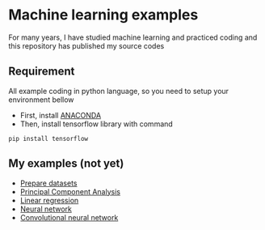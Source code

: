 # Machine learning examples

For many years, I have studied machine learning and practiced coding and this repository has published my source codes

## Requirement

All example coding in python language, so you need to setup your environment bellow 

* First, install [ANACONDA](https://www.continuum.io/downloads)
* Then, install tensorflow library with command

`pip install tensorflow`

## My examples (not yet) 

* [Prepare datasets](Prepare_datasets)
* [Principal Component Analysis](Principal_Component_Analysis)
* [Linear regression](Linear_regression)
* [Neural network](Neural_network)
* [Convolutional neural network](Convolutional_neural_network)
